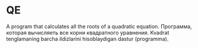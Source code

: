 # QE
A program that calculates all the roots of a quadratic equation.
Программа, которая вычисляеть все корни квадратного уравнения.
Kvadrat tenglamaning barcha ildizlarini hisoblaydigan dastur (programma).
